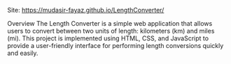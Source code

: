 Site: https://mudasir-fayaz.github.io/LengthConverter/

Overview
The Length Converter is a simple web application that allows users to convert between two units of length: kilometers (km) and miles (mi). This project is implemented using HTML, CSS, and JavaScript to provide a user-friendly interface for performing length conversions quickly and easily.
